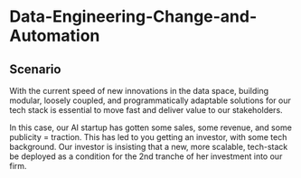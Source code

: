 # Data-Engineering-Change-and-Automation
## Scenario
With the current speed of new innovations in the data space, building modular, loosely coupled, and programmatically adaptable solutions for our tech stack is essential to move fast and deliver value to our stakeholders.
 
In this case, our AI startup has gotten some sales, some revenue, and some publicity = traction.  This has led to you getting an investor, with some tech background.  Our investor is insisting that a new, more scalable, tech-stack be deployed as a condition for the 2nd tranche of her investment into our firm.
